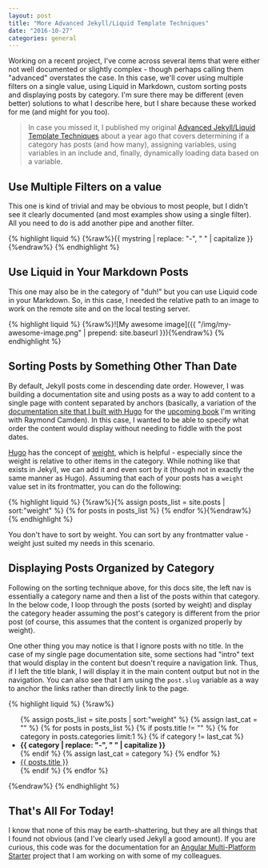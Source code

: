 ```yaml
---
layout: post
title: "More Advanced Jekyll/Liquid Template Techniques"
date: "2016-10-27"
categories: general
---
```


Working on a recent project, I've come across several items that were either not well documented or slightly complex - though perhaps calling them "advanced" overstates the case. In this case, we'll cover using multiple filters on a single value, using Liquid in Markdown, custom sorting posts and displaying posts by category. I'm sure there may be different (even better) solutions to what I describe here, but I share because these worked for me (and might for you too).

> In case you missed it, I published my original [Advanced Jekyll/Liquid Template Techniques](http://www.remotesynthesis.com/general/2015/10/02/advanced-jekyll-templates/) about a year ago that covers determining if a category has posts (and how many), assigning variables, using variables in an include and, finally, dynamically loading data based on a variable.<!--more-->

## Use Multiple Filters on a value

This one is kind of trivial and may be obvious to most people, but I didn't see it clearly documented (and most examples show using a single filter). All you need to do is add another pipe and another filter.

{% highlight liquid %}
{%raw%}{{ mystring | replace: "-", " " | capitalize  }}{%endraw%}
{% endhighlight %}

## Use Liquid in Your Markdown Posts

This one may also be in the category of "duh!" but you can use Liquid code in your Markdown. So, in this case, I needed the relative path to an image to work on the remote site and on the local testing server.

{% highlight liquid %}
{%raw%}![My awesome image]({{ "/img/my-awesome-image.png" | prepend: site.baseurl }}){%endraw%}
{% endhighlight %}

## Sorting Posts by Something Other Than Date

By default, Jekyll posts come in descending date order. However, I was building a documentation site and using posts as a way to add content to a single page with content separated by anchors (basically, a variation of the [documentation site that I built with Hugo](https://github.com/cfjedimaster/Static-Sites-Book/tree/master/ch4/docsite) for the [upcoming book](http://shop.oreilly.com/product/0636920051879.do) I'm writing with Raymond Camden). In this case, I wanted to be able to specify what order the content would display without needing to fiddle with the post dates.

[Hugo](https://gohugo.io/) has the concept of [weight](https://gohugo.io/templates/variables/), which is helpful - especially since the weight is relative to other items in the category. While nothing like that exists in Jekyll, we can add it and even sort by it (though not in exactly the same manner as Hugo). Assuming that each of your posts has a `weight` value set in its frontmatter, you can do the following:

{% highlight liquid %}
{%raw%}{% assign posts_list = site.posts | sort:"weight" %}
{% for posts in posts_list %}
{% endfor %}{%endraw%}
{% endhighlight %}

You don't have to sort by weight. You can sort by any frontmatter value - weight just suited my needs in this scenario.

## Displaying Posts Organized by Category

Following on the sorting technique above, for this docs site, the left nav is essentially a category name and then a list of the posts within that category. In the below code, I loop through the posts (sorted by weight) and display the category header assuming the post's category is different from the prior post (of course, this assumes that the content is organized properly by weight).

One other thing you may notice is that I ignore posts with no title. In the case of my single page documentation site, some sections had "intro" text that would display in the content but doesn't require a navigation link. Thus, if I left the title blank, I will display it in the main content output but not in the navigation. You can also see that I am using the `post.slug` variable as a way to anchor the links rather than directly link to the page.

{% highlight liquid %}
{%raw%}<ul class="docs-nav">
{% assign posts_list = site.posts | sort:"weight" %}
{% assign last_cat = "" %}
{% for posts in posts_list %}
    {% if posts.title != "" %}
        {% for category in posts.categories limit:1 %}
            {% if category != last_cat %}
    <li><strong>{{ category | replace: "-", " " | capitalize  }}</strong></li>
            {% endif %}
            {% assign last_cat = category %}
        {% endfor %}
    <li><a href="#{{ posts.slug }}" class="cc-active">{{ posts.title }}</a></li>
    {% endif %}
{% endfor %}
</ul>{%endraw%}
{% endhighlight %}

## That's All For Today!

I know that none of this may be earth-shattering, but they are all things that I found not obvious (and I've clearly used Jekyll a good amount). If you are curious, this code was for the documentation for an [Angular Multi-Platform Starter](https://jlooper.github.io/angular-starter/) project that I am working on with some of my colleagues.